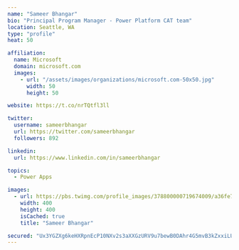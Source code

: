 ```yaml
---
name: "Sameer Bhangar"
bio: "Principal Program Manager - Power Platform CAT team"
location: Seattle, WA
type: "profile"
heat: 50

affiliation:
  name: Microsoft
  domain: microsoft.com
  images:
    - url: "/assets/images/organizations/microsoft.com-50x50.jpg"
      width: 50
      height: 50

website: https://t.co/nrTQtfl3ll

twitter:
  username: sameerbhangar
  url: https://twitter.com/sameerbhangar
  followers: 892

linkedin:
  url: https://www.linkedin.com/in/sameerbhangar

topics:
  - Power Apps

images:
  - url: https://pbs.twimg.com/profile_images/378800000719674009/a36fe7ddfab1778b76e5793772e43798_400x400.jpeg
    width: 400
    height: 400
    isCached: true
    title: "Sameer Bhangar"

secured: "Ux3YGZXg6keHXRpnEcP10NXv2s3aXXGzURV9u7bewB0DAhr4G5mvB3kZxxiLUcPjNM4UEGj7Efr62kQ0/A59YzIsOyRgKuqM4MwSVC2CWydgsqTCeUO2+kSMZFG/jbUeFtDizw5ecAdvJqk7Pxekd6SQdAk12F4xDoDUfhuJd6ZP7VfjmbJV9wM5DTNDbvX+so00gILzT+35Tw7G/gRbld2qA3OB4pN4gQsyRHrVYB2lX7Bo++9jgkG6xlgtlEKGPQ/g87w9SRnOW4GsYFdoj0Nz+oX0mhz6xTbHI4xgQuoc5mF21U6e3HbUcOtJefSeqcMOHK0Q1CDXVAwlNfHeonADDwwMqZF8nhTcdBiUR5zU47kKFl9Qz+Nscr/Jpw1DfgNfTx1MYdSZ5BwCTaOKeg==;g6Io0wQLv4dvWnORnzEtUg=="
---
```


